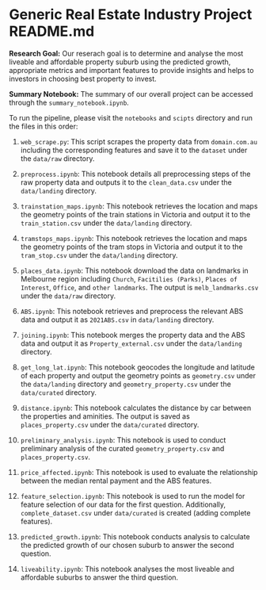 # Generic Real Estate Industry Project README.md

**Research Goal:** Our reserach goal is to determine and analyse the most liveable and affordable property suburb using the predicted growth, appropriate metrics and important features to provide insights and helps to investors in choosing best property to invest. 

**Summary Notebook:** The summary of our overall project can be accessed through the `summary_notebook.ipynb`. 

To run the pipeline, please visit the `notebooks` and `scipts` directory and run the files in this order:

1. `web_scrape.py`: This script scrapes the property data from `domain.com.au` including the corresponding features and save it to the `dataset` under the `data/raw` directory.

2. `preprocess.ipynb`: This notebook details all preprocessing steps of the raw property data and outputs it to the `clean_data.csv` under the `data/landing` directory.

3. `trainstation_maps.ipynb`: This notebook retrieves the location and maps the geometry points of the train stations in Victoria and output it to the `train_station.csv` under the `data/landing` directory.

4. `tramstops_maps.ipynb`: This notebook retrieves the location and maps the geometry points of the tram stops in Victoria and output it to the `tram_stop.csv` under the `data/landing` directory.

5. `places_data.ipynb`: This notebook download the data on landmarks in Melbourne region including `Church`, `Facitilies (Parks)`, `Places of Interest`, `Office`, and `other landmarks`. The output is `melb_landmarks.csv` under the `data/raw` directory.

6. `ABS.ipynb`: This notebook retrieves and preprocess the relevant ABS data and output it as `2021ABS.csv` in `data/landing` directory.

7. `joining.ipynb`: This notebook merges the property data and the ABS data and output it as `Property_external.csv` under the `data/landing` directory.

8. `get_long_lat.ipynb`: This notebook geocodes the longitude and latitude of each property and output the geometry points as `geometry.csv` under the `data/landing` directory and `geometry_property.csv` under the `data/curated` directory.

9. `distance.ipynb`: This notebook calculates the distance by car between the properties and aminities. The output is saved as `places_property.csv` under the `data/curated` directory.

10. `preliminary_analysis.ipynb`: This notebook is used to conduct preliminary analysis of the curated `geometry_property.csv` and `places_property.csv`.

11. `price_affected.ipynb`: This notebook is used to evaluate the relationship between the median rental payment and the ABS features. 

12. `feature_selection.ipynb`: This notebook is used to run the model for feature selection of our data for the first question. Additionally, `complete_dataset.csv` under `data/curated` is created (adding complete features). 

13. `predicted_growth.ipynb`: This notebook conducts analysis to calculate the predicted growth of our chosen suburb to answer the second question.

14. `liveability.ipynb`: This notebook analyses the most liveable and affordable suburbs to answer the third question. 
